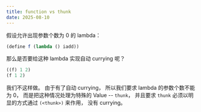 ```yaml
---
title: function vs thunk
date: 2025-08-10
---
```


假设允许出现参数个数为 0 的 lambda：

```scheme
(define f (lambda () iadd))
```

那么是否要给这种 lambda 实现自动 currying 呢？

```scheme
((f) 1 2)
(f 1 2)
```

我们不这样做。
由于有了自动 currying，
所以我们要求 lambda 的参数个数不能为 0，
而是把这种情况处理为特殊的 Value -- `thunk`，
并且要求 `thunk` 必须以明显的方式通过 `(<thunk>)` 来作用，
没有 currying。
